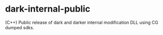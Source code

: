 # dark-internal-public
(C++) Public release of dark and darker internal modification DLL using CG dumped sdks. 
